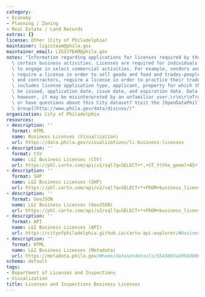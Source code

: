 ```yaml
---
category:
- Economy
- Planning / Zoning
- Real Estate / Land Records
extras: {}
license: Other (City of Philadelphia)
maintainer: ligisteam@phila.gov
maintainer_email: LIGISTEAM@phila.gov
notes: "Information regarding applications for licenses required by the City to conduct\
  \ certain business activities. Licenses are required for individuals and businesses\
  \ to engage in select commercial activities. For example, vendors and restaurants\
  \ require a license in order to sell goods and food and trades-people, such as plumbers\
  \ and contractors, require a license in order to practice their trade.\r\n\r\nInformation\
  \ includes license application type, applicant, property for which the license would\
  \ be issued, application date, issue date, and expiration date. Data is accurate;\
  \ however, it may be misinterpreted by an unfamiliar user.\r\n\r\nTrouble downloading\
  \ or have questions about this City dataset? Visit the [OpenDataPhilly Discussion\
  \ Group](http://www.phila.gov/data/discuss/)"
organization: City of Philadelphia
resources:
- description: ''
  format: HTML
  name: Business Licenses (Visualization)
  url: https://data.phila.gov/visualizations/li-business-licenses
- description: ''
  format: CSV
  name: L&I Business Licenses (CSV)
  url: https://phl.carto.com/api/v2/sql?q=SELECT+*,+ST_Y(the_geom)+AS+lat,+ST_X(the_geom)+AS+lng+FROM+business_licenses&filename=business_licenses&format=csv&skipfields=cartodb_id
- description: ''
  format: SHP
  name: L&I Business Licenses (SHP)
  url: https://phl.carto.com/api/v2/sql?q=SELECT+*+FROM+business_licenses&filename=business_licenses&format=shp&skipfields=cartodb_id
- description: ''
  format: GeoJSON
  name: L&I Business Licenses (GeoJSON)
  url: https://phl.carto.com/api/v2/sql?q=SELECT+*+FROM+business_licenses&filename=business_licenses&format=geojson&skipfields=cartodb_id
- description: ''
  format: API
  name: L&I Business Licenses (API)
  url: https://cityofphiladelphia.github.io/carto-api-explorer/#business_licenses
- description: ''
  format: HTML
  name: L&I Business Licenses (Metadata)
  url: https://metadata.phila.gov/#home/datasetdetails/5543865a20583086178c4ed2/representationdetails/5e985a5e344ed50018936bb8/
schema: default
tags:
- Department of Licenses and Inspections
- Visualization
title: Licenses and Inspections Business Licenses
---
```

